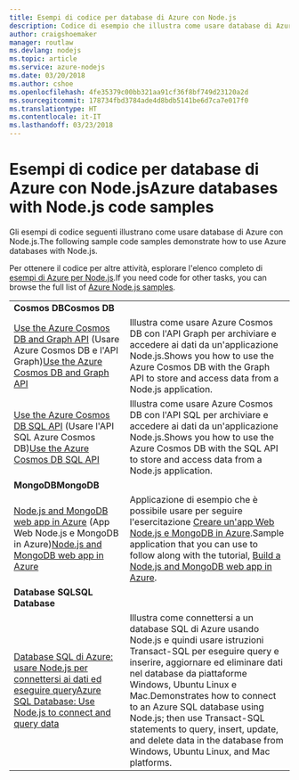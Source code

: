 ```yaml
---
title: Esempi di codice per database di Azure con Node.js
description: Codice di esempio che illustra come usare database di Azure con Node.js.
author: craigshoemaker
manager: routlaw
ms.devlang: nodejs
ms.topic: article
ms.service: azure-nodejs
ms.date: 03/20/2018
ms.author: cshoe
ms.openlocfilehash: 4fe35379c00bb321aa91cf36f8bf749d23120a2d
ms.sourcegitcommit: 178734fbd3784ade4d8bdb5141be6d7ca7e017f0
ms.translationtype: HT
ms.contentlocale: it-IT
ms.lasthandoff: 03/23/2018
---
```

# <a name="azure-databases-with-nodejs-code-samples"></a><span data-ttu-id="0f63a-103">Esempi di codice per database di Azure con Node.js</span><span class="sxs-lookup"><span data-stu-id="0f63a-103">Azure databases with Node.js code samples</span></span>

<span data-ttu-id="0f63a-104">Gli esempi di codice seguenti illustrano come usare database di Azure con Node.js.</span><span class="sxs-lookup"><span data-stu-id="0f63a-104">The following sample code samples demonstrate how to use Azure databases with Node.js.</span></span>

<span data-ttu-id="0f63a-105">Per ottenere il codice per altre attività, esplorare l'elenco completo di [esempi di Azure per Node.js](https://azure.microsoft.com/resources/samples/?term=nodejs).</span><span class="sxs-lookup"><span data-stu-id="0f63a-105">If you need code for other tasks, you can browse the full list of [Azure Node.js samples](https://azure.microsoft.com/resources/samples/?term=nodejs).</span></span>

| | |
|---|---|
| <span data-ttu-id="0f63a-106">**Cosmos DB**</span><span class="sxs-lookup"><span data-stu-id="0f63a-106">**Cosmos DB**</span></span> ||
| <span data-ttu-id="0f63a-107">[Use the Azure Cosmos DB and Graph API](https://azure.microsoft.com/resources/samples/azure-cosmos-db-graph-nodejs-getting-started/) (Usare Azure Cosmos DB e l'API Graph)</span><span class="sxs-lookup"><span data-stu-id="0f63a-107">[Use the Azure Cosmos DB and Graph API](https://azure.microsoft.com/resources/samples/azure-cosmos-db-graph-nodejs-getting-started/)</span></span> | <span data-ttu-id="0f63a-108">Illustra come usare Azure Cosmos DB con l'API Graph per archiviare e accedere ai dati da un'applicazione Node.js.</span><span class="sxs-lookup"><span data-stu-id="0f63a-108">Shows you how to use the Azure Cosmos DB with the Graph API to store and access data from a Node.js application.</span></span> |
| <span data-ttu-id="0f63a-109">[Use the Azure Cosmos DB SQL API](https://azure.microsoft.com/resources/samples/azure-cosmos-db-documentdb-nodejs-getting-started/) (Usare l'API SQL Azure Cosmos DB)</span><span class="sxs-lookup"><span data-stu-id="0f63a-109">[Use the Azure Cosmos DB SQL API](https://azure.microsoft.com/resources/samples/azure-cosmos-db-documentdb-nodejs-getting-started/)</span></span> | <span data-ttu-id="0f63a-110">Illustra come usare Azure Cosmos DB con l'API SQL per archiviare e accedere ai dati da un'applicazione Node.js.</span><span class="sxs-lookup"><span data-stu-id="0f63a-110">Shows you how to use the Azure Cosmos DB with the SQL API to store and access data from a Node.js application.</span></span> |
| <span data-ttu-id="0f63a-111">**MongoDB**</span><span class="sxs-lookup"><span data-stu-id="0f63a-111">**MongoDB**</span></span> ||
| <span data-ttu-id="0f63a-112">[Node.js and MongoDB web app in Azure](https://azure.microsoft.com/resources/samples/meanjs/) (App Web Node.js e MongoDB in Azure)</span><span class="sxs-lookup"><span data-stu-id="0f63a-112">[Node.js and MongoDB web app in Azure](https://azure.microsoft.com/resources/samples/meanjs/)</span></span> | <span data-ttu-id="0f63a-113">Applicazione di esempio che è possibile usare per seguire l'esercitazione [Creare un'app Web Node.js e MongoDB in Azure](http://docs.microsoft.com/azure/app-service-web/app-service-web-tutorial-nodejs-mongodb-app?toc=/azure/node/toc.json&bc=/azure/node/toc.json).</span><span class="sxs-lookup"><span data-stu-id="0f63a-113">Sample application that you can use to follow along with the tutorial, [Build a Node.js and MongoDB web app in Azure](http://docs.microsoft.com/azure/app-service-web/app-service-web-tutorial-nodejs-mongodb-app?toc=/azure/node/toc.json&bc=/azure/node/toc.json).</span></span> |
| <span data-ttu-id="0f63a-114">**Database SQL**</span><span class="sxs-lookup"><span data-stu-id="0f63a-114">**SQL Database**</span></span> ||
| [<span data-ttu-id="0f63a-115">Database SQL di Azure: usare Node.js per connettersi ai dati ed eseguire query</span><span class="sxs-lookup"><span data-stu-id="0f63a-115">Azure SQL Database: Use Node.js to connect and query data</span></span>](https://docs.microsoft.com/azure/sql-database/sql-database-connect-query-nodejs) | <span data-ttu-id="0f63a-116">Illustra come connettersi a un database SQL di Azure usando Node.js e quindi usare istruzioni Transact-SQL per eseguire query e inserire, aggiornare ed eliminare dati nel database da piattaforme Windows, Ubuntu Linux e Mac.</span><span class="sxs-lookup"><span data-stu-id="0f63a-116">Demonstrates how to connect to an Azure SQL database using Node.js; then use Transact-SQL statements to query, insert, update, and delete data in the database from Windows, Ubuntu Linux, and Mac platforms.</span></span> |
